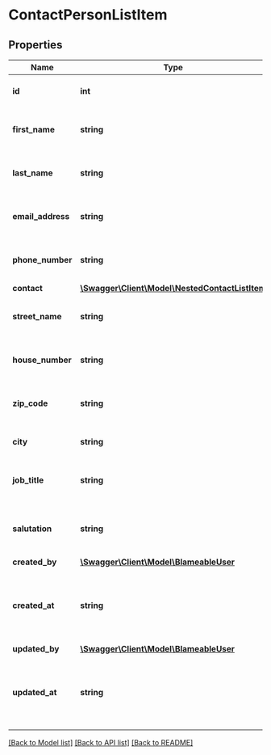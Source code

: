 # ContactPersonListItem

## Properties
Name | Type | Description | Notes
------------ | ------------- | ------------- | -------------
**id** | **int** | The ID of contact person. | [optional] 
**first_name** | **string** | The given name of this contact person. | [optional] 
**last_name** | **string** | The family name of this contact person. | [optional] 
**email_address** | **string** | The email address of this contact person. | [optional] 
**phone_number** | **string** | The phone number of the contact person. | [optional] 
**contact** | [**\Swagger\Client\Model\NestedContactListItem**](NestedContactListItem.md) |  | [optional] 
**street_name** | **string** | The street name of this contact person. | [optional] 
**house_number** | **string** | The house number of this contact person. | [optional] 
**zip_code** | **string** | The zip code of this contact person. | [optional] 
**city** | **string** | The city of this contact person. | [optional] 
**job_title** | **string** | The job title of this contact person. | [optional] 
**salutation** | **string** | The salutation of this contact person. | [optional] 
**created_by** | [**\Swagger\Client\Model\BlameableUser**](BlameableUser.md) |  | [optional] 
**created_at** | **string** | The creation date of the object in ATOM/ISO-8601 format | [optional] 
**updated_by** | [**\Swagger\Client\Model\BlameableUser**](BlameableUser.md) |  | [optional] 
**updated_at** | **string** | The creation date of the object in ATOM/ISO-8601 format | [optional] 

[[Back to Model list]](../README.md#documentation-for-models) [[Back to API list]](../README.md#documentation-for-api-endpoints) [[Back to README]](../README.md)


